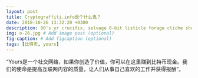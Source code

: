 ```yaml
---
layout: post
title: Cryptograffiti.info是个什么鬼？
date: 2018-10-26 13:32:20 +0300
description: 90's yr crucifix, selvage 8-bit listicle forage cliche shoreditch hammock microdosing synth. 
img: o-26.jpg # Add image post (optional)
fig-caption: # Add figcaption (optional)
tags: [比特币, yours]
---
```

“Yours是一个社交网络，如果你创造了价值，你可以在这里赚到比特币现金。我们的使命是提高互联网内容的质量，让人们从事自己喜欢的工作并获得报酬”。<!-- more -->

